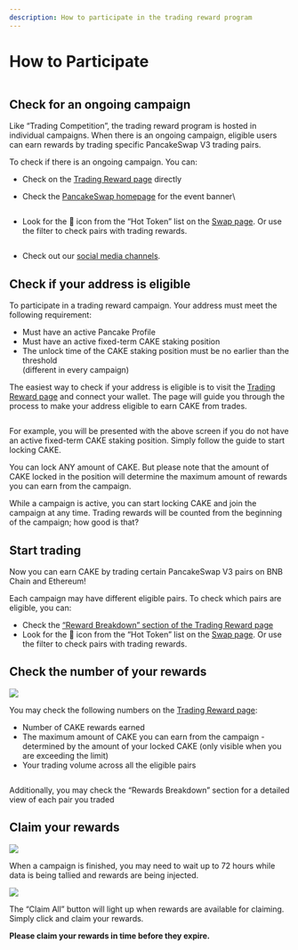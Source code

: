 ```yaml
---
description: How to participate in the trading reward program
---
```


# How to Participate

<figure><img src="../../.gitbook/assets/how-to-tradingreward.png" alt=""><figcaption></figcaption></figure>

## Check for an ongoing campaign <a href="#978733be-1ca0-4eb6-a35e-44b7f8365222" id="978733be-1ca0-4eb6-a35e-44b7f8365222"></a>

Like “Trading Competition”, the trading reward program is hosted in individual campaigns. When there is an ongoing campaign, eligible users can earn rewards by trading specific PancakeSwap V3 trading pairs.

To check if there is an ongoing campaign. You can:

* Check on the [Trading Reward page](https://pancakeswap.finance/trading-reward) directly
*   Check the [PancakeSwap homepage](https://www.notion.sopancakeswap.finance/) for the event banner\


    <figure><img src="../../.gitbook/assets/rebate-homepage.png" alt=""><figcaption></figcaption></figure>
*   Look for the 💝 icon from the “Hot Token” list on the [Swap page](https://pancakeswap.finance/swap). Or use the filter to check pairs with trading rewards.

    <figure><img src="../../.gitbook/assets/image (72).png" alt=""><figcaption></figcaption></figure>
* Check out our [social media channels](../../ecosystem-and-partnerships/contact-us/telegram.md).

## Check if your address is eligible <a href="#ced8a6c5-803a-4a60-80d0-44e823571d84" id="ced8a6c5-803a-4a60-80d0-44e823571d84"></a>

To participate in a trading reward campaign. Your address must meet the following requirement:

* Must have an active Pancake Profile
* Must have an active fixed-term CAKE staking position
* The unlock time of the CAKE staking position must be no earlier than the threshold \
  (different in every campaign)

The easiest way to check if your address is eligible is to visit the [Trading Reward page](https://pancakeswap.finance/trading-reward) and connect your wallet. The page will guide you through the process to make your address eligible to earn CAKE from trades.

<figure><img src="../../.gitbook/assets/image (33).png" alt=""><figcaption></figcaption></figure>

For example, you will be presented with the above screen if you do not have an active fixed-term CAKE staking position. Simply follow the guide to start locking CAKE.

You can lock ANY amount of CAKE. But please note that the amount of CAKE locked in the position will determine the maximum amount of rewards you can earn from the campaign.

While a campaign is active, you can start locking CAKE and join the campaign at any time. Trading rewards will be counted from the beginning of the campaign; how good is that?

## Start trading <a href="#5be1710d-25f3-485d-8184-91015c4dceca" id="5be1710d-25f3-485d-8184-91015c4dceca"></a>

Now you can earn CAKE by trading certain PancakeSwap V3 pairs on BNB Chain and Ethereum!

Each campaign may have different eligible pairs. To check which pairs are eligible, you can:

* Check the [“Reward Breakdown” section of the Trading Reward page](https://pancakeswap.finance/trading-reward#rewards-breakdown)
* Look for the 💝 icon from the “Hot Token” list on the [Swap page](https://pancakeswap.finance/swap). Or use the filter to check pairs with trading rewards.

## Check the number of your rewards <a href="#7d7c7391-5454-4fa7-8928-c79885a00875" id="7d7c7391-5454-4fa7-8928-c79885a00875"></a>

![](<../../.gitbook/assets/image (34).png>)

You may check the following numbers on the [Trading Reward page](https://pancakeswap.finance/trading-reward):

* Number of CAKE rewards earned
* The maximum amount of CAKE you can earn from the campaign - determined by the amount of your locked CAKE (only visible when you are exceeding the limit)
* Your trading volume across all the eligible pairs

<figure><img src="../../.gitbook/assets/image (67).png" alt=""><figcaption></figcaption></figure>

Additionally, you may check the “Rewards Breakdown” section for a detailed view of each pair you traded

## Claim your rewards <a href="#5a0d1633-dba9-46c0-919c-77fee912f986" id="5a0d1633-dba9-46c0-919c-77fee912f986"></a>

![](<../../.gitbook/assets/image (29).png>)

When a campaign is finished, you may need to wait up to 72 hours while data is being tallied and rewards are being injected.

![](<../../.gitbook/assets/image (39).png>)

The “Claim All” button will light up when rewards are available for claiming. Simply click and claim your rewards.

**Please claim your rewards in time before they expire.**

